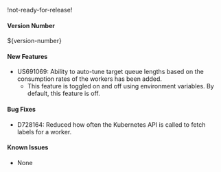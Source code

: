 !not-ready-for-release!

#### Version Number
${version-number}

#### New Features
- US691069: Ability to auto-tune target queue lengths based on the consumption rates of the workers has been added.
  - This feature is toggled on and off using environment variables. By default, this feature is off. 

#### Bug Fixes
- D728164: Reduced how often the Kubernetes API is called to fetch labels for a worker.

#### Known Issues
- None
